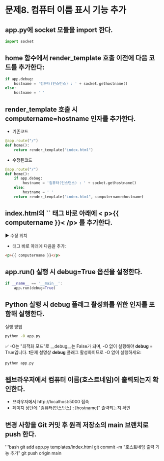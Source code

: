 # 문제8. 컴퓨터 이름 표시 기능 추가

## app.py에 socket 모듈을 import 한다.

```python
import socket
```

## home 함수에서 render_template 호출 이전에 다음 코드를 추가한다:

```python
if app.debug:
    hostname = '컴퓨터(인스턴스) : ' + socket.gethostname()
else:
    hostname = ' '
```

## render_template 호출 시 computername=hostname 인자를 추가한다.
* 기존코드
```python
@app.route("/")
def home():
    return render_template("index.html")
```

* 수정된코드
```python 호출되는 index.html에 computername을 전달한다.
@app.route("/")
def home():
    if app.debug:
        hostname = '컴퓨터(인스턴스) : ' + socket.gethostname()
    else:
        hostname = ' '
    return render_template("index.html", computername=hostname)
```

## index.html의 `` 태그 바로 아래에 < p>{{ computername }}< /p> 를 추가한다.
▶ 수정 위치
* <body> 태그 바로 아래에 다음을 추가:
```html
<p>{{ computername }}</p>
```

## app.run() 실행 시 debug=True 옵션을 설정한다.
```python
if __name__ == '__main__':
    app.run(debug=True)
```

## Python 실행 시 __debug__ 플래그 활성화를 위한 인자를 포함해 실행한다.
 실행 방법
```bash
python -O app.py
```
✅ -O는 "최적화 모드"로 __debug__는 False가 되며, -O 없이 실행해야 __debug__ = True입니다.
❗문제 설명상 __debug__ 플래그 활성화이므로 -O 없이 실행하세요:

```bash
python app.py
```

## 웹브라우저에서 컴퓨터 이름(호스트네임)이 출력되는지 확인한다.
* 브라우저에서 http://localhost:5000 접속
* 페이지 상단에 "컴퓨터(인스턴스) : [hostname]" 출력되는지 확인

## 변경 사항을 Git 커밋 후 원격 저장소의 main 브랜치로 push 한다.
'''bash
git add app.py templates/index.html
git commit -m "호스트네임 출력 기능 추가"
git push origin main
```